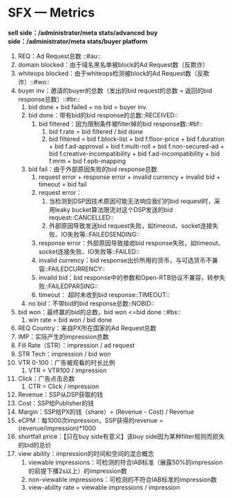 # SFX — Metrics
**sell side：/administrator/meta stats/advanced**
**buy side：/administrator/meta stats/buyer platform**

1. REQ：Ad Request总数 ::#au::
2. domain blocked：由于域名黑名单被block的Ad Request数（反欺诈）
3. whiteops blocked：由于whiteops检测被block的Ad Request数（反欺诈）::#wo::
4. buyer inv：邀请的buyer的总数（发出的bid request的总数 = 返回的bid response总数）::#br::
	1. bid done + bid failed + no bid = buyer inv.
	2. bid done：带有bid的bid response的总数::RECEIVED::
		1. bid filtered：因为限制条件被filter掉的bid response数::#bf::
			1. bid f.rate = bid filtered / bid done
			2. bid filtered = bid f.block-list  + bid f.floor-price + bid f.duration + bid f.ad-approval + bid f.multi-roll + bid f.non-secured-ad + bid f.creative-incompatibility + bid f.ad-incompatibility + bid f.mrm + bid f.epb-mapping
	3. bid fail：由于外部原因失败的bid response总数
		1. request error + response error + invalid currency + invalid bid + timeout = bid fail
		2. request error：
			1. 当检测到DSP因技术原因可能无法响应我们的bid request时，采用leaky bucket算法限流对这个DSP发送的bid request::CANCELLED::  
			2. 外部原因导致发送bid request失败，如timeout、socket连接失败、IO失败等::FAILEDSENDING::
		3. response error：外部原因导致接收bid response失败，如timeout、socket连接失败、IO失败等::FAILED::
		4. invalid currency：bid response出价所用的货币，与可选货币不兼容::FAILEDCURRENCY::
		5. invalid bid：bid response中的参数和Open-RTB协议不兼容，转参失败::FAILEDPARSING::
		6. timeout：	超时未收到bid response::TIMEOUT::
	4. no bid：不带bid的bid response总数::NOBID::
5. bid won：最终赢的bid的总数，bid won <=bid done ::#bs::
	1. win rate = bid won / bid done
6. REQ Country：来自PX所在国家的Ad Request总数
7. IMP：实际产生的impression总数
8. Fill Rate（STR）：impression / ad request
9. STR Tech：impression / bid won
10. VTR 0-100：广告被观看的时长比例  
	1. VTR = VTR100 / impression
11. Click：广告点击总数
	1. CTR = Click / impression
12. Revenue：SSP从DSP获取的钱
13. Cost：SSP给Publisher的钱
14. Margin：SSP给PX的钱（share）= (Revenue - Cost) / Revenue
15. eCPM：每1000次impression，SSP获得的revenue = (revenue/impression)*1000
16. shortfall price：【只在buy side有意义】该buy side因为某种filter规则而损失的bid的总价
17. view ability：impression的时间和空间的混合概念
	1. viewable impressions：可检测的符合IAB标准（展露50%的impression的前提下播2s以上）的impression数
	2. non-viewable impressions：可检测的不符合IAB标准的impression数
	3. view-ability rate =  viewable impressions / impression




